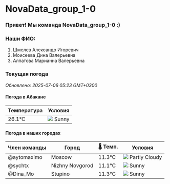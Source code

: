 # NovaData_group_1-0
### Привет! Мы команда NovaData_group_1-0 :)

### Наши ФИО:
1. Шмелев Александр Игоревич
2. Моисеева Дина Валерьевна
3. Алпатова Марианна Валерьевна

### Текущая погода
<!-- WEATHER:START -->
_Обновлено: 2025-07-06 05:23 GMT+0300_

#### Погода в Абакане

| Температура | Условия |
|-------------|----------|
| 26.1°C     | ![](https://cdn.weatherapi.com/weather/64x64/day/113.png) Sunny |

#### Погода в наших городах

| Член команды  | Город               | 🌡️ Темп.  | Условия          |
|---------------|---------------------|-----------|--------------------|
| @aytomaximo    | Moscow              |   11.3°C | ![](https://cdn.weatherapi.com/weather/64x64/day/116.png) Partly Cloudy |
| @sychtx        | Nizhny Novgorod     |   11.1°C | ![](https://cdn.weatherapi.com/weather/64x64/day/113.png) Sunny        |
| @Dina_Mo       | Stupino             |   11.3°C | ![](https://cdn.weatherapi.com/weather/64x64/day/113.png) Sunny        |

<!-- WEATHER:END -->
